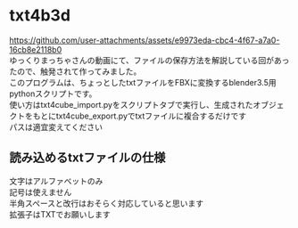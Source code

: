 # txt4b3d <br>
https://github.com/user-attachments/assets/e9973eda-cbc4-4f67-a7a0-16cb8e2118b0
<br>
ゆっくりまっちゃさんの動画にて、ファイルの保存方法を解説している回があったので、触発されて作ってみました。<br>
このプログラムは、ちょっとしたtxtファイルをFBXに変換するblender3.5用pythonスクリプトです。<br>
使い方はtxt4cube_import.pyをスクリプトタブで実行し、生成されたオブジェクトをもとにtxt4cube_export.pyでtxtファイルに複合するだけです<br>
パスは適宜変えてください<br>


## 読み込めるtxtファイルの仕様 <br>
文字はアルファベットのみ<br>
記号は使えません<br>
半角スペースと改行はおそらく対応していると思います<br>
拡張子はTXTでお願いします<br>
